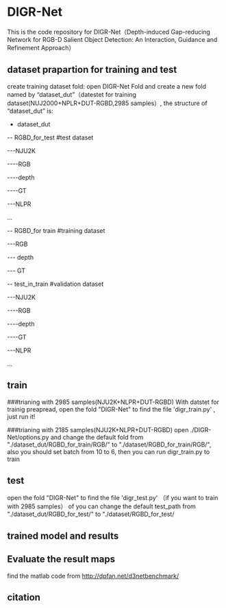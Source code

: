 # DIGR-Net
This is the code repository for DIGR-Net（Depth-induced Gap-reducing Network for RGB-D Salient Object Detection: An Interaction, Guidance and Refinement Approach）

## dataset prapartion for training and test
create training dataset fold: open DIGR-Net Fold and create a new fold named by “dataset_dut”（datestet for training dataset(NUJ2000+NPLR+DUT-RGBD,2985 samples）, the structure of “dataset_dut” is:
- dataset_dut 

-- RGBD_for_test #test dataset

---NJU2K

----RGB

----depth

----GT

---NLPR

...

-- RGBD_for train  #training dataset

---RGB

--- depth

--- GT

-- test_in_train  #validation dataset

---NJU2K

----RGB

----depth

----GT

---NLPR

...


## train
###trianing with 2985 samples(NJU2K+NLPR+DUT-RGBD)
With datstet for trainig preapread, open the fold "DIGR-Net" to find the file 'digr_train.py' , just run it!

###trianing with 2185 samples(NJU2K+NLPR+DUT-RGBD)
open ./DIGR-Net/options.py and change the default fold from "./dataset_dut/RGBD_for_train/RGB/" to "./dataset/RGBD_for_train/RGB/",
also you should set batch from 10 to 6,
then you can run digr_train.py to train


## test
open the fold "DIGR-Net" to find the file 'digr_test.py' （if you want to train with 2985 samples） of you can change the default test_path from "./dataset_dut/RGBD_for_test/" to "./dataset/RGBD_for_test/

## trained model and results


## Evaluate the result maps
find the matlab code from http://dpfan.net/d3netbenchmark/

## citation


